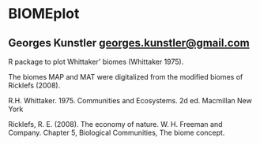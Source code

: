 BIOMEplot
=======

## Georges Kunstler <georges.kunstler@gmail.com>

R package to plot Whittaker' biomes (Whittaker 1975).

The biomes MAP and MAT were digitalized from the modified biomes of Ricklefs (2008).

R.H. Whittaker. 1975. Communities and Ecosystems. 2d ed. Macmillan New York

Ricklefs, R. E. (2008). The economy of nature. W. H. Freeman and Company. Chapter 5, Biological Communities, The biome concept.
